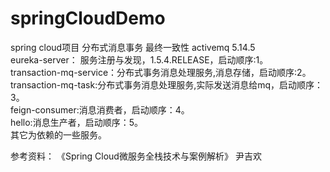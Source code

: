 # springCloudDemo  
spring cloud项目 分布式消息事务 最终一致性 activemq 5.14.5  
eureka-server： 服务注册与发现，1.5.4.RELEASE，启动顺序:1。  
transaction-mq-service：分布式事务消息处理服务,消息存储，启动顺序:2。    
transaction-mq-task:分布式事务消息处理服务,实际发送消息给mq，启动顺序：3。  
feign-consumer:消息消费者，启动顺序：4。  
hello:消息生产者，启动顺序：5。  
其它为依赖的一些服务。  

参考资料：
《Spring Cloud微服务全栈技术与案例解析》 尹吉欢




